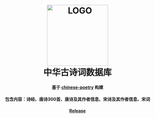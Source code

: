 <h1 align="center">
	<br>
	<img width="200" src="https://avatars3.githubusercontent.com/u/30764933?s=200&v=4" alt="LOGO">
	<br>
    中华古诗词数据库
	<h4 align="center">
        基于 <a href="https://github.com/chinese-poetry/chinese-poetry">chinese-poetry</a> 构建
	</h4>
	<h4 align="center">
        包含内容：诗经、唐诗300首、唐诗及其作者信息、宋诗及其作者信息、宋词
	</h4>
	<h4 align="center">
        <a href="https://github.com/BAKAOLC/PoetryDatabase/releases/latest">Release</a>
	</h4>
</h1>
